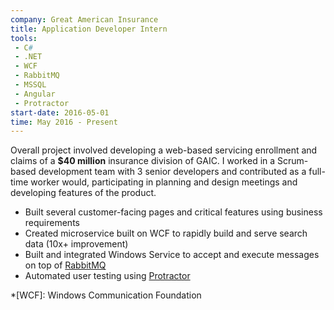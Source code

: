 ```yaml
---
company: Great American Insurance
title: Application Developer Intern
tools:
 - C#
 - .NET
 - WCF
 - RabbitMQ
 - MSSQL
 - Angular
 - Protractor
start-date: 2016-05-01
time: May 2016 - Present
---
```

Overall project involved developing a web-based servicing enrollment and claims of a **$40 million** insurance division of GAIC. I worked in a Scrum-based development team with 3 senior developers and contributed as a full-time worker would, participating in planning and design meetings and developing features of the product.
- Built several customer-facing pages and critical features using business requirements
- Created microservice built on WCF to rapidly build and serve search data (10x+ improvement)
- Built and integrated Windows Service to accept and execute messages on top of [RabbitMQ](https://www.rabbitmq.com/)
- Automated user testing using [Protractor](http://www.protractortest.org/)

*[WCF]: Windows Communication Foundation
